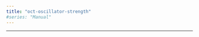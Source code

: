 ```yaml
---
title: "oct-oscillator-strength"
#series: "Manual"
---
```




---------------------------------------------
